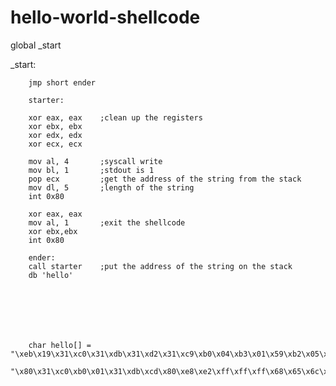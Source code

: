# hello-world-shellcode

global _start


_start:

        jmp short ender

        starter:

        xor eax, eax    ;clean up the registers
        xor ebx, ebx
        xor edx, edx
        xor ecx, ecx

        mov al, 4       ;syscall write
        mov bl, 1       ;stdout is 1
        pop ecx         ;get the address of the string from the stack
        mov dl, 5       ;length of the string
        int 0x80

        xor eax, eax
        mov al, 1       ;exit the shellcode
        xor ebx,ebx
        int 0x80

        ender:
        call starter	;put the address of the string on the stack
        db 'hello'
        
        
        
        
        
        
        
        char hello[] = "\xeb\x19\x31\xc0\x31\xdb\x31\xd2\x31\xc9\xb0\x04\xb3\x01\x59\xb2\x05\xcd"\
              "\x80\x31\xc0\xb0\x01\x31\xdb\xcd\x80\xe8\xe2\xff\xff\xff\x68\x65\x6c\x6c\x6f";
